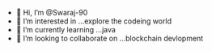 - 👋 Hi, I’m @Swaraj-90 
- 👀 I’m interested in ...explore the codeing world
- 🌱 I’m currently learning ...java 
- 💞️ I’m looking to collaborate on ...blockchain devlopment


<!---
Swaraj-90/Swaraj-90 is a ✨ special ✨ repository because its `README.md` (this file) appears on your GitHub profile.
You can click the Preview link to take a look at your changes.
--->
